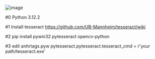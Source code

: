 ![image](https://github.com/forxxin/Arknights_recruitment_tag/assets/165651451/7dee7417-07bf-432d-9308-e463cc8381db)


#0 Python 3.12.2

#1 Install tesseract https://github.com/UB-Mannheim/tesseract/wiki

#2 pip install pywin32 pytesseract opencv-python

#3 edit anhrtags.pyw pytesseract.pytesseract.tesseract_cmd = r'your path/tesseract.exe'

